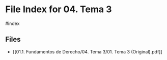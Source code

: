 # File Index for 04. Tema 3
#index

## Files

- [[01.1. Fundamentos de Derecho/04. Tema 3/01. Tema 3 (Original).pdf]]
